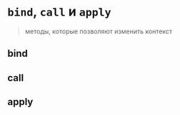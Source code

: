 # `bind`, `call` и `apply`
> методы, которые позволяют изменить контекст

## bind





## call





## apply
